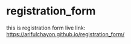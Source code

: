 # registration_form
this is registration form
live link: https://arifulchayon.github.io/registration_form/
